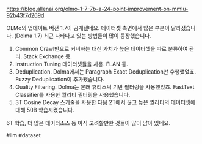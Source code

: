 https://blog.allenai.org/olmo-1-7-7b-a-24-point-improvement-on-mmlu-92b43f7d269d

OLMo의 업데이트 버전 1.7이 공개됐네요. 데이터셋 측면에서 많은 부분이 달라졌습니다. (Dolma 1.7) 최근 나타나고 있는 방법들이 많이 등장했습니다.

1. Common Crawl만으로 커버하는 대신 가치가 높은 데이터셋을 따로 분류하여 관리. Stack Exchange 등.
2. Instruction Tuning 데이터셋들을 사용. FLAN 등.
3. Deduplication. Dolma에서는 Paragraph Exact Deduplication만 수행했었죠. Fuzzy Deduplication이 추가됐습니다.
4. Quality Filtering. Dolma는 본래 휴리스틱 기반 필터링을 사용했었죠. FastText Classifier를 사용한 퀄리티 필터링을 사용했습니다.
5. 3T Cosine Decay 스케줄을 사용한 다음 2T에서 끊고 높은 퀄리티의 데이터셋에 대해 50B 학습시켰습니다.

6T 학습, 더 많은 데이터소스 등 아직 고려할만한 것들이 많이 남아 있네요.

#llm #dataset 